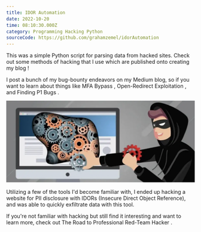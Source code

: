```yaml
---
title: IDOR Automation
date: 2022-10-20
time: 08:10:30.000Z
category: Programming Hacking Python
sourceCode: https://github.com/grahamzemel/idorAutomation 
---
```

<script>  
import Link from '$lib/components/Link.svelte'
</script>
<div class="linkBtn">

This was a simple Python script for parsing data from hacked sites. Check out some methods of hacking that I use which are published onto <Link href='https://medium.com/the-gray-area'>creating my blog</Link> !

I post a bunch of my bug-bounty endeavors on my Medium blog, so if you want to learn about things like <Link href='https://medium.com/the-gray-area/p1-bug-bounties-multi-factor-authentication-bypass-ca040180ab3f'>MFA Bypass</Link> , <Link href='https://medium.com/the-gray-area/a-500-open-redirect-bounty-in-under-10-minutes-fbb1cce063e5'>Open-Redirect Exploitation</Link> , and <Link href='https://medium.com/the-gray-area/finding-p1-vulnerabilities-tools-resources-32bb2e7a52fb'>Finding P1 Bugs</Link> . 

![idor](./idor.png)

Utilizing a few of the tools I'd become familiar with, I ended up hacking a website for <Link href='https://medium.com/the-gray-area/1-000-p1-pii-disclosure-w-idor-cb344c55d52e'>PII disclosure with IDORs</Link> (Insecure Direct Object Reference), and was able to quickly exfiltrate data with this tool.

If you're not familiar with hacking but still find it interesting and want to learn more, check out <Link href='https://medium.com/the-gray-area/everything-you-need-to-know-in-becoming-a-red-team-hacker-66ef63e8187f'>The Road to Professional Red-Team Hacker</Link> .

</div>